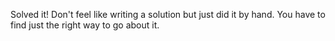 Solved it! Don't feel like writing a solution
but just did it by hand. You have to find just the
right way to go about it.
